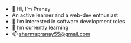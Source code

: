 - 👋 Hi, I’m Pranay
- An active learner and a web-dev enthusiast 
- 👀 I’m interested in software development roles
- 🌱 I’m currently learning 
- 📫 sharmapranay55@gmail.com

<!---
pranaysharma553/pranaysharma553 is a ✨ special ✨ repository because its `README.md` (this file) appears on your GitHub profile.
You can click the Preview link to take a look at your changes.
--->
